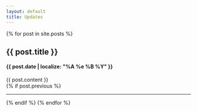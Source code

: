 ```yaml
---
layout: default
title: Updates
---
```

{% for post in site.posts %}
<article class="update">
<h2>{{ post.title }}</h2>
<h4>{{ post.date | localize: "%A %e %B %Y" }}</h4>
{{ post.content }}
</article>
{% if post.previous %}
<hr>
{% endif %}
{% endfor %}
